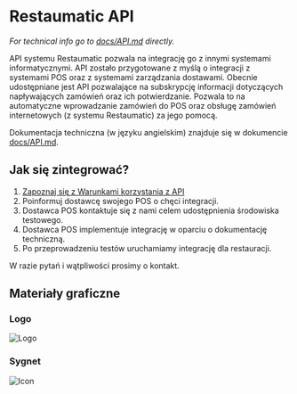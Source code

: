 # Restaumatic API

_For technical info go to [docs/API.md](docs/API.md) directly._

API systemu Restaumatic pozwala na integrację go z innymi systemami informatycznymi. API zostało przygotowane z myślą o integracji z systemami POS oraz z systemami zarządzania dostawami. Obecnie udostępniane jest API pozwalające na subskrypcję informacji dotyczących napływających zamówień oraz ich potwierdzanie. Pozwala to na automatyczne wprowadzanie zamówień do POS oraz obsługę zamówień internetowych (z systemu Restaumatic) za jego pomocą.

Dokumentacja techniczna (w języku angielskim) znajduje się w dokumencie [docs/API.md](docs/API.md).

## Jak się zintegrować?

1. [Zapoznaj się z Warunkami korzystania z API](https://drive.google.com/file/d/1YRKkKVZX-8NU6dfIPeWOJ1ma2SCfyW6M/view)
2. Poinformuj dostawcę swojego POS o chęci integracji.
3. Dostawca POS kontaktuje się z nami celem udostępnienia środowiska testowego.
4. Dostawca POS implementuje integrację w oparciu o dokumentację techniczną.
5. Po przeprowadzeniu testów uruchamiamy integrację dla restauracji.

W razie pytań i wątpliwości prosimy o kontakt.

## Materiały graficzne

### Logo

![Logo](logo/logo.svg)

### Sygnet

![Icon](logo/icon.svg)


